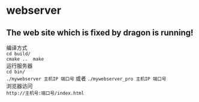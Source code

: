 # webserver<br>
## The web site which is fixed by dragon is running!<br>
编译方式<br>`cd build/`<br>`cmake ..  make`<br>
运行服务器<br>`cd bin/`<br>`./mywebserver 主机IP 端口号` 或者 `./mywebserver_pro 主机IP 端口号`<br>
浏览器访问<br>`http://主机号:端口号/index.html`<br>
